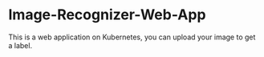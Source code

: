 # Image-Recognizer-Web-App
This is  a web application on Kubernetes, you can upload your image to get a label.
